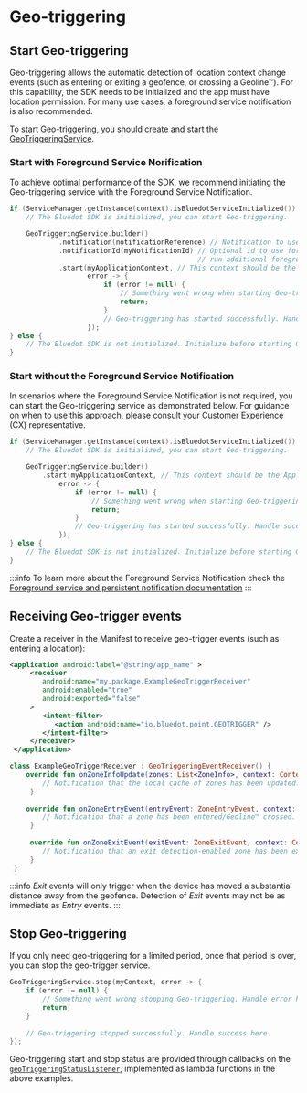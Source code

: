 Geo-triggering
========================

Start Geo-triggering
--------------------

Geo-triggering allows the automatic detection of location context change events (such as entering or exiting a geofence, or crossing a Geoline™). For this capability, the SDK needs to be initialized and the app must have location permission. For many use cases, a foreground service notification is also recommended.

To start Geo-triggering, you should create and start the [GeoTriggeringService](https://android-docs.bluedot.io/-bluedot-s-d-k/au.com.bluedot.point.net.engine/-geo-triggering-service/index.html).


### Start with Foreground Service Norification

To achieve optimal performance of the SDK, we recommend initiating the Geo-triggering service with the Foreground Service Notification.

```kotlin
if (ServiceManager.getInstance(context).isBluedotServiceInitialized()) {
    // The Bluedot SDK is initialized, you can start Geo-triggering.

    GeoTriggeringService.builder()
            .notification(notificationReference) // Notification to use to run Geo-triggering as a foreground service.
            .notificationId(myNotificationId) // Optional id to use for foreground service notification. Use if your app will 
                                              // run additional foreground services, or you wish to update the notification.
            .start(myApplicationContext, // This context should be the Application context.
                   error -> {
                       if (error != null) {
                           // Something went wrong when starting Geo-triggering. Handle error here.
                           return;
                       }
                       // Geo-triggering has started successfully. Handle success here.
                   });
} else {
    // The Bluedot SDK is not initialized. Initialize before starting Geo-triggering.
}
```


### Start without the Foreground Service Notification

In scenarios where the Foreground Service Notification is not required, you can start the Geo-triggering service as demonstrated below. For guidance on when to use this approach, please consult your Customer Experience (CX) representative.
 

```kotlin
if (ServiceManager.getInstance(context).isBluedotServiceInitialized()) {
    // The Bluedot SDK is initialized, you can start Geo-triggering.

    GeoTriggeringService.builder()
        .start(myApplicationContext, // This context should be the Application context.
            error -> {
                if (error != null) {
                    // Something went wrong when starting Geo-triggering. Handle error here.
                    return;
                }
                // Geo-triggering has started successfully. Handle success here.
            });
} else {
    // The Bluedot SDK is not initialized. Initialize before starting Geo-triggering.
}
```

:::info
To learn more about the Foreground Service Notification check the [Foreground service and persistent notification documentation](./Location%20Permission%20&%20Notifications%20Best%20Practices.md#foreground-service-and-persistent-notification)
:::

Receiving Geo-trigger events
----------------------------

Create a receiver in the Manifest to receive geo-trigger events (such as entering a location):

```xml title="AndroidManifest"
<application android:label="@string/app_name" >
     <receiver
        android:name="my.package.ExampleGeoTriggerReceiver"
        android:enabled="true"
        android:exported="false"
     >
        <intent-filter>
           <action android:name="io.bluedot.point.GEOTRIGGER" />
        </intent-filter>
     </receiver>
 </application>
 ```

```kotlin
class ExampleGeoTriggerReceiver : GeoTriggeringEventReceiver() {
    override fun onZoneInfoUpdate(zones: List<ZoneInfo>, context: Context) {
        // Notification that the local cache of zones has been updated.
     }
 
    override fun onZoneEntryEvent(entryEvent: ZoneEntryEvent, context: Context) {
        // Notification that a zone has been entered/Geoline™ crossed.
     }
 
     override fun onZoneExitEvent(exitEvent: ZoneExitEvent, context: Context) {
        // Notification that an exit detection-enabled zone has been exited.
     }   
 }
 ```

:::info
 _Exit_ events will only trigger when the device has moved a substantial distance away from the geofence. Detection of _Exit_ events may not be as immediate as _Entry_ events.
:::

Stop Geo-triggering
-------------------

If you only need geo-triggering for a limited period, once that period is over, you can stop the geo-trigger service.

```kotlin
GeoTriggeringService.stop(myContext, error -> { 
    if (error != null) {
        // Something went wrong stopping Geo-triggering. Handle error here.
        return;
    }
    
    // Geo-triggering stopped successfully. Handle success here.
});
```

Geo-triggering start and stop status are provided through callbacks on the  [`geoTriggeringStatusListener`](https://android-docs.bluedot.io/-bluedot-s-d-k/au.com.bluedot.point.net.engine/-geo-triggering-status-listener/index.html), implemented as lambda functions in the above examples.